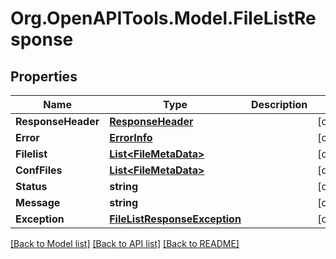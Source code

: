 # Org.OpenAPITools.Model.FileListResponse

## Properties

Name | Type | Description | Notes
------------ | ------------- | ------------- | -------------
**ResponseHeader** | [**ResponseHeader**](ResponseHeader.md) |  | [optional] 
**Error** | [**ErrorInfo**](ErrorInfo.md) |  | [optional] 
**Filelist** | [**List&lt;FileMetaData&gt;**](FileMetaData.md) |  | [optional] 
**ConfFiles** | [**List&lt;FileMetaData&gt;**](FileMetaData.md) |  | [optional] 
**Status** | **string** |  | [optional] 
**Message** | **string** |  | [optional] 
**Exception** | [**FileListResponseException**](FileListResponseException.md) |  | [optional] 

[[Back to Model list]](../../README.md#documentation-for-models) [[Back to API list]](../../README.md#documentation-for-api-endpoints) [[Back to README]](../../README.md)

